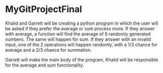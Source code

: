 # MyGitProjectFinal

Khalid and Garrett will be creating a python program in which the user will be asked if they prefer the average or sum process more. If they answer with average, a function will find the average of 5 randomly generated numbers. The same will happen for sum. If they answer with an invalid input, one of the 2 operations will happen randomly, with a 1/3 chance for average and a 2/3 chance for summation.

Garrett will make the main body of the program, Khalid will be responsible for the average and sum functionality.
